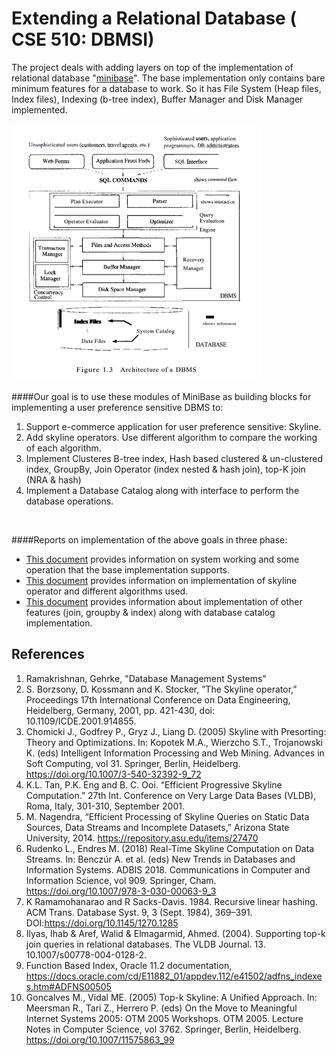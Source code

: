 # Extending a Relational Database ( CSE 510: DBMSI)

The project deals with adding layers on top of the implementation of relational database "<a href="https://research.cs.wisc.edu/coral/minibase/minibase.html" >minibase</a>". The base implementation only contains bare minimum features for a database to work. So it has File System (Heap files, Index files), Indexing (b-tree index), Buffer Manager and Disk Manager implemented.

<img src="architecture.png" alt="architecture" style="width:400px;"/>

####Our goal is to use these modules of MiniBase as building blocks for implementing a user preference sensitive DBMS to:
<ol>
 <li>Support e-commerce application for user preference sensitive: Skyline.</li>
 <li>Add skyline operators. Use different algorithm to compare the working of each algorithm. </li>
 <li>Implement Clusteres B-tree index, Hash based clustered & un-clustered index, GroupBy, Join Operator (index nested & hash join), top-K join (NRA & hash)  </li>
 <li>Implement a Database Catalog along with interface to perform the database operations.</li>
</ol>
<br/>

####Reports on implementation of the above goals in three phase:
<ul>
<li><a href="Phase_1/typescript">This document</a> provides information on system working and some operation that the base implementation supports.</li>
<li><a href="Phase_2/phase2.pdf">This document</a> provides information on implementation of skyline operator and different algorithms used.</li>
<li><a href="Phase_3/pahse3.pdf">This document</a> provides information about implementation of other features (join, groupby & index) along with database catalog implementation.</li>
</ul>




## References
1. Ramakrishnan, Gehrke, "Database Management Systems"
2. S. Borzsony, D. Kossmann and K. Stocker, ”The Skyline operator,” Proceedings 17th International Conference on Data Engineering, Heidelberg, Germany, 2001, pp. 421-430, doi: 10.1109/ICDE.2001.914855.
3. Chomicki J., Godfrey P., Gryz J., Liang D. (2005) Skyline with Presorting: Theory and Optimizations. In: Kopotek M.A., Wierzcho S.T., Trojanowski K. (eds) Intelligent Information Processing and Web Mining. Advances in Soft Computing, vol 31. Springer, Berlin, Heidelberg. https://doi.org/10.1007/3-540-32392-9_72
4. K.L. Tan, P.K. Eng and B. C. Ooi. “Efficient Progressive Skyline Computation.” 27th Int. Conference on Very Large Data Bases (VLDB), Roma, Italy, 301-310, September 2001.
5. M. Nagendra, “Efficient Processing of Skyline Queries on Static Data Sources, Data Streams and Incomplete Datasets,” Arizona State University, 2014. https://repository.asu.edu/items/27470
6. Rudenko L., Endres M. (2018) Real-Time Skyline Computation on Data Streams. In: Benczúr A. et al. (eds) New Trends in Databases and Information Systems. ADBIS 2018. Communications in Computer and Information Science, vol 909. Springer, Cham. https://doi.org/10.1007/978-3-030-00063-9_3
7. K Ramamohanarao and R Sacks-Davis. 1984. Recursive linear hashing. ACM Trans. Database Syst. 9, 3 (Sept. 1984), 369–391. DOI:https://doi.org/10.1145/1270.1285
8. Ilyas, Ihab & Aref, Walid & Elmagarmid, Ahmed. (2004). Supporting top-k join queries in relational databases. The VLDB Journal. 13. 10.1007/s00778-004-0128-2.
9. Function Based Index, Oracle 11.2 documentation, https://docs.oracle.com/cd/E11882_01/appdev.112/e41502/adfns_indexes.htm#ADFNS00505
10. Goncalves M., Vidal ME. (2005) Top-k Skyline: A Unified Approach. In: Meersman R., Tari Z., Herrero P. (eds) On the Move to Meaningful Internet Systems 2005: OTM 2005 Workshops. OTM 2005. Lecture Notes in Computer Science, vol 3762. Springer, Berlin, Heidelberg. https://doi.org/10.1007/11575863_99